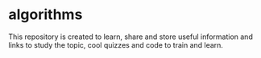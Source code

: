 # algorithms
This repository is created to learn, share and store useful information and links to study the topic, cool quizzes and code to train and learn.
